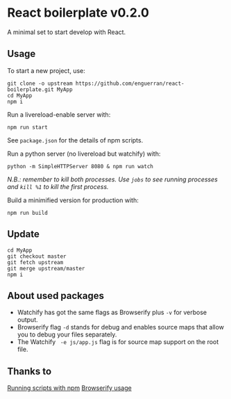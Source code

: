 # React boilerplate v0.2.0

A minimal set to start develop with React.

## Usage

To start a new project, use:

```
git clone -o upstream https://github.com/enguerran/react-boilerplate.git MyApp
cd MyApp
npm i
```

Run a livereload-enable server with:
```
npm run start
```

See `package.json` for the details of npm scripts.

Run a python server (no livereload but watchify) with:
```
python -m SimpleHTTPServer 8080 & npm run watch
```

_N.B.: remember to kill both processes. Use `jobs` to see running processes and `kill %1` to kill the first process._

Build a minimified version for production with:
```
npm run build
```

## Update

```
cd MyApp
git checkout master
git fetch upstream
git merge upstream/master
npm i
```

## About used packages

- Watchify has got the same flags as Browserify plus `-v` for verbose output.
- Browserify flag `-d` stands for debug and enables source maps that allow you to debug your files separately.
- The Watchify ` -e js/app.js` flag is for source map support on the root file.

## Thanks to
[Running scripts with npm](http://www.jayway.com/2014/03/28/running-scripts-with-npm/)
[Browserify usage](https://github.com/substack/node-browserify#usage)

